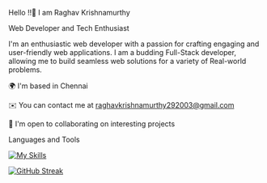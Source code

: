Hello !!👋 I am Raghav Krishnamurthy



Web Developer and Tech Enthusiast



I'm an enthusiastic web developer with a passion for crafting engaging and user-friendly web applications. I am a budding Full-Stack developer, allowing me to build seamless web solutions for a variety of Real-world problems.

🌍  I'm based in Chennai



✉️  You can contact me at raghavkrishnamurthy292003@gmail.com



🤝  I'm open to collaborating on interesting projects




Languages and Tools

[![My Skills](https://skillicons.dev/icons?i=py,java,c,cpp,js,html,css,vscode,mysql,matlab,r,linux,git,arduino,postman,spring)](https://skillicons.dev)

[![GitHub Streak](https://streak-stats.demolab.com/?user=DenverCoder1)](https://git.io/streak-stats)
